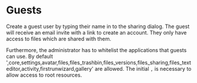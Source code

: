 Guests 
=======

Create a guest user by typing their name in to the sharing dialog. The guest
will receive an email invite with a link to create an account. They only have access
to files which are shared with them.


Furthermore, the administrator has to whitelist the applications that guests can use.
By default ',core,settings,avatar,files,files_trashbin,files_versions,files_sharing,files_texteditor,activity,firstrunwizard,gallery' are allowed.
The initial `,` is necessary to allow access to root resources.


